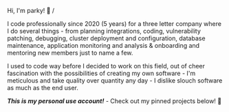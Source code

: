 Hi, I'm parky! 🐼 /

I code professionally since 2020 (5 years) for a three letter company where I do several things - from planning integrations, coding, vulnerability patching, debugging, cluster deployment and configuration, database maintenance, application monitoring and analysis & onboarding and mentoring new members just to name a few.

I used to code way before I decided to work on this field, out of cheer fascination with the possibilities of creating my own software - I'm meticulous and take quality over quantity any day - I dislike slouch software as much as the end user.

_**This is my personal use account!**_ - Check out my pinned projects below! 📌

